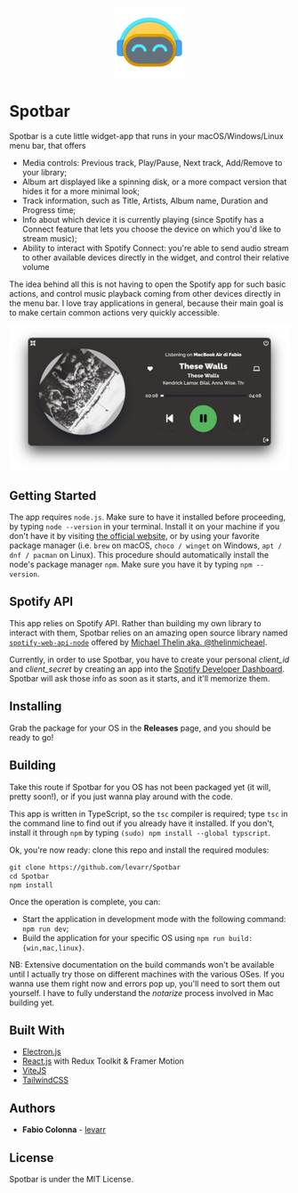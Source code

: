 <p align='center'>
<img src="./resources/readme/icon.png" width=128>
</p>

# **Spotbar**

Spotbar is a cute little widget-app that runs in your macOS/Windows/Linux menu bar, that offers

- Media controls: Previous track, Play/Pause, Next track, Add/Remove to your library;
- Album art displayed like a spinning disk, or a more compact version that hides it for a more minimal look;
- Track information, such as Title, Artists, Album name, Duration and Progress time;
- Info about which device it is currently playing (since Spotify has a Connect feature that lets you choose the device on which you'd like to stream music);
- Ability to interact with Spotify Connect: you're able to send audio stream to other available devices directly in the widget, and control their relative volume

The idea behind all this is not having to open the Spotify app for such basic actions, and control music playback coming from other devices directly in the menu bar. I love tray applications in general, because their main goal is to make certain common actions very quickly accessible.

<p align='center'>
<img src="./resources/readme/main_view.png">
</p>

## Getting Started

The app requires `node.js`. Make sure to have it installed before proceeding, by typing `node --version` in your terminal. Install it on your machine if you don't have it by visiting [the official website](https://nodejs.org/it/download/), or by using your favorite package manager (i.e. `brew` on macOS, `choco / winget` on Windows, `apt / dnf / pacman` on Linux). This procedure should automatically install the node's package manager `npm`. Make sure you have it by typing `npm --version`.

## Spotify API

This app relies on Spotify API. Rather than building my own library to interact with them, Spotbar relies on an amazing open source library named [`spotify-web-api-node`](https://github.com/thelinmichael/spotify-web-api-node) offered by [Michael Thelin aka. @thelinmicheael](https://github.com/thelinmichael).

Currently, in order to use Spotbar, you have to create your personal _client_id_ and _client_secret_ by creating an app into the [Spotify Developer Dashboard](https://developer.spotify.com/dashboard/). Spotbar will ask those info as soon as it starts, and it'll memorize them.

## Installing

Grab the package for your OS in the **Releases** page, and you should be ready to go!

## Building

Take this route if Spotbar for you OS has not been packaged yet (it will, pretty soon!), or if you just wanna play around with the code.

This app is written in TypeScript, so the `tsc` compiler is required; type `tsc` in the command line to find out if you already have it installed. If you don't, install it through `npm` by typing `(sudo) npm install --global typscript`.

Ok, you're now ready: clone this repo and install the required modules:

```
git clone https://github.com/levarr/Spotbar
cd Spotbar
npm install
```

Once the operation is complete, you can:

- Start the application in development mode with the following command: `npm run dev`;
- Build the application for your specific OS using `npm run build:{win,mac,linux}`.

NB: Extensive documentation on the build commands won't be available until I actually try those on different machines with the various OSes. If you wanna use them right now and errors pop up, you'll need to sort them out yourself. I have to fully understand the _notarize_ process involved in Mac building yet.

## Built With

- [Electron.js](https://www.electronjs.org/)
- [React.js](https://reactjs.org/) with Redux Toolkit & Framer Motion
- [ViteJS](https://vitejs.dev)
- [TailwindCSS](https://tailwindcss.com/)

## Authors

- **Fabio Colonna** - [levarr](https://github.com/levarr)

## License

Spotbar is under the MIT License.
